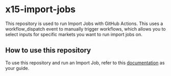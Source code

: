 # x15-import-jobs

This repository is used to run Import Jobs with GitHub Actions. This uses a workflow_dispatch event to manually trigger workflows, which allows you to select inputs for specific markets you want to run import jobs on.

## How to use this repository

To use this repository and run an Import Job, refer to this [documentation](https://inchcapeglobal.atlassian.net/wiki/spaces/DXP/pages/7152566523/How+to+Run+Import+Jobs+using+GitHub+Actions) as your guide.